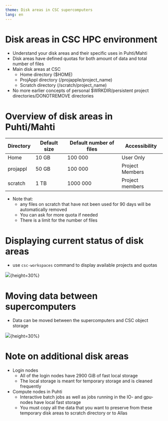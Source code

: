 ```yaml
---
theme: Disk areas in CSC supercomputers
lang: en
---
```



# Disk areas in CSC HPC environment 

- Understand your disk areas and their specific uses in Puhti/Mahti
- Disk areas have defined quotas for both amount of data and total number of files
- Main disk areas at CSC
    - Home directory ($HOME)
    - ProjAppl directory (/projapple/project_name)
    - Scratch directory (/scratch/project_name)
- No more earlier concepts of personal $WRKDIR/persistent project directories/DONOTREMOVE directories


# Overview of disk areas in Puhti/Mahti

|**Directory**| **Default size** | **Default number of files** | **Accessibility**  | 
| ---------- | ----------- | ------ | ------ |
| Home | 10 GB     | 100 000 | User Only |
| projappl | 50 GB | 100 000 | Project Members |
| scratch | 1 TB     | 1000 000 | Project members |

- Note that:
    - any files on scratch that have not been used for 90 days will be automatically removed
    - You can ask for more quota if needed 
    - There is a limit for the number of files

# Displaying current status of disk areas
- use `csc-workspaces` command to display available projects and quotas 

![](disc_areas3.png){height=30%}

# Moving data between supercomputers
- Data can be moved between the supercomputers and CSC object storage

![](data-migration.png){height=30%}

# Note on additional disk areas
- Login nodes
    - All of the login nodes have 2900 GiB of fast local storage
    - The local storage is meant for temporary storage and is cleaned frequently
- Compute nodes in Puhti
    - Interactive batch jobs as well as jobs running in the IO- and gpu-nodes have local fast storage
    - You must copy all the data that you want to preserve from these temporary disk areas to scratch directory or to Allas

